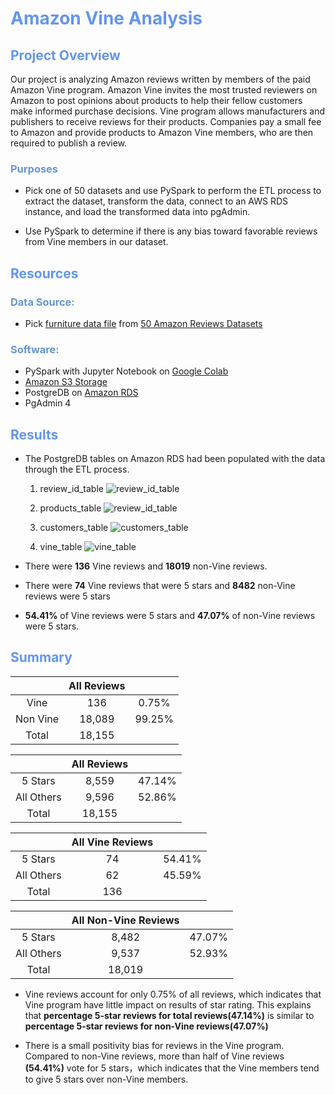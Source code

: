 # <font color=#6495ED>Amazon Vine Analysis</font>

## <font color=#6495ED>Project Overview</font>

Our project is analyzing Amazon reviews written by members of the paid Amazon Vine program. Amazon Vine invites the most trusted reviewers on Amazon to post opinions about products to help their fellow customers make informed purchase decisions. Vine program  allows manufacturers and publishers to receive reviews for their products. Companies pay a small fee to Amazon and provide products to Amazon Vine members, who are then required to publish a review.

### <font color=#6495D>Purposes</font>

- Pick one of 50 datasets and use PySpark to perform the ETL process to extract the dataset, transform the data, connect to an AWS RDS instance, and load the transformed data into pgAdmin. 

- Use PySpark to determine if there is any bias toward favorable reviews from Vine members in our dataset. 

## <font color=#6495ED>Resources</font>

### <font color=#6495D>Data Source: </font>

- Pick [furniture data file](https://s3.amazonaws.com/amazon-reviews-pds/tsv/amazon_reviews_us_Furniture_v1_00.tsv.gz) from [50 Amazon Reviews Datasets](https://s3.amazonaws.com/amazon-reviews-pds/tsv/index.txt)

### <font color=#6495D>Software:</font> 
- PySpark with Jupyter Notebook on [Google Colab](https://colab.research.google.com/?utm_source=scs-index)
- [Amazon S3 Storage](https://aws.amazon.com/s3/
)
- PostgreDB on [Amazon RDS](https://aws.amazon.com/s3/)
- PgAdmin 4

## <font color=#6495ED>Results</font>
- The PostgreDB tables on Amazon RDS had been populated with the data through the ETL process.
    1. review_id_table
![review_id_table](https://github.com/NingYang2022/Amazon_Vine_Analysis/blob/main/Images/review_id_table.png?raw=true)

    2. products_table
![review_id_table](https://github.com/NingYang2022/Amazon_Vine_Analysis/blob/main/Images/products_table.png?raw=true)

    3. customers_table
![customers_table](https://github.com/NingYang2022/Amazon_Vine_Analysis/blob/main/Images/customers_table.png?raw=true)

    4. vine_table
![vine_table](https://github.com/NingYang2022/Amazon_Vine_Analysis/blob/main/Images/vine_table.png?raw=true)

- There were **136** Vine reviews and **18019** non-Vine reviews.

- There were **74** Vine reviews that were 5 stars and **8482** non-Vine reviews were 5 stars

- **54.41%** of Vine reviews were 5 stars and **47.07%** of non-Vine reviews were 5 stars.


## <font color=#6495ED>Summary</font>

|  | All Reviews |  |
| :------:| :------: | :------: |
| Vine| 136 | 0.75% |
| Non Vine | 18,089 | 99.25% |
|Total|18,155||


|  | All Reviews |  |
| :------:| :------: | :------: |
|  5 Stars | 8,559 | 47.14% |
| All Others | 9,596 | 52.86% |
|Total|18,155||



|  | All Vine Reviews |  |
| :------:| :------: | :------: |
|  5 Stars | 74 | 54.41% |
| All Others | 62 | 45.59% |
|Total|136||


|  | All Non-Vine Reviews |  |
| :------:| :------: | :------: |
| 5 Stars| 8,482 | 47.07% |
| All Others | 9,537 | 52.93% |
|Total|18,019||

- Vine reviews account for only 0.75% of all reviews, which indicates that Vine program have little impact on results of star rating. This explains that **percentage 5-star reviews for total reviews(47.14%)** is similar to 
**percentage 5-star reviews for non-Vine reviews(47.07%)**

- There is a small positivity bias for reviews in the Vine program. Compared to non-Vine reviews, more than half of Vine reviews **(54.41%)** vote for 5 stars，which indicates that the Vine members tend to give 5 stars over non-Vine members. 

